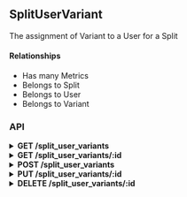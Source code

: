 ## SplitUserVariant

The assignment of Variant to a User for a Split

#### Relationships

- Has many Metrics
- Belongs to Split
- Belongs to User
- Belongs to Variant

### API

<details>
<summary><strong>GET /split_user_variants</strong></summary>

- Scoped by current user
- Will assign the current user to a variant if:
  - filtering by `projects.slug`
  - that project has an active split
  - and the current user is not yet assigned to a variant
- Filterable by `split_id`, and `projects.slug`
- Includes `split` and `variant`

``` json
{
  "data": [{
    "id": "1",
    "type": "split_user_variants",
    "relationships": {
      "split": {
        "data": {
          "id": "1",
          "type": "splits"
        }
      },
      "variant": {
        "data": {
          "id": "1",
          "type": "variants"
        }
      }
    },
    "links": {
      "self": "/split_user_variants/1",
      "split": "/splits/1",
      "variant": "/variants/1"
    }
  }],
  "included": [{
    "id": "1",
    "type": "splits",
    "attributes": {
      "name": "Landing text",
      "key": "landing.text",
      "state": "active",
      "project_id": "1",
      "metric_types": ["classifier_visited", "classification_created"],
      "ends_at": "2016-11-16T12:00:00Z",
      "created_at": "2016-11-02T12:00:00Z",
      "updated_at": "2016-11-02T12:00:00Z"
    },
    "links": {
      "self": "/splits/1",
      "variants": "/variants?filter[split_id]=1",
      "data_requests": "/data_requests?filter[split_id]=1"
    }
  }, {
    "id": "1",
    "type": "variants",
    "attributes": {
      "name": "Original",
      "value": {
        "description": "Original project description"
      },
      "weight": 50,
      "split_id": "1"
    },
    "links": {
      "self": "/variants/1",
      "split": "/splits/1"
    }
  }],
  "jsonapi": {
    "version": "1.0"
  },
  "links": {
    "self": "/split_user_variants?filter[projects.slug]=project-owner/project-name&page[number]=1&page[size]=1",
    "next": "/split_user_variants?filter[projects.slug]=project-owner/project-name&page[number]=2&page[size]=1",
    "last": "/split_user_variants?filter[projects.slug]=project-owner/project-name&page[number]=123&page[size]=1"
  }
}
```
</details>

<details>
<summary><strong>GET /split_user_variants/:id</strong></summary>

- Publicly accessible
- Includes `split` and `variant`

``` json
{
  "data": [{
    "id": "1",
    "type": "split_user_variants",
    "relationships": {
      "split": {
        "data": {
          "id": "1",
          "type": "splits"
        }
      },
      "variant": {
        "data": {
          "id": "1",
          "type": "variants"
        }
      }
    },
    "links": {
      "self": "/split_user_variants/1",
      "split": "/splits/1",
      "variant": "/variants/1"
    }
  }],
  "included": [{
    "id": "1",
    "type": "splits",
    "attributes": {
      "name": "Landing text",
      "key": "landing.text",
      "state": "active",
      "project_id": "1",
      "metric_types": ["classifier_visited", "classification_created"],
      "ends_at": "2016-11-16T12:00:00Z",
      "created_at": "2016-11-02T12:00:00Z",
      "updated_at": "2016-11-02T12:00:00Z"
    },
    "links": {
      "self": "/splits/1",
      "variants": "/variants?filter[split_id]=1",
      "data_requests": "/data_requests?filter[split_id]=1"
    }
  }, {
    "id": "1",
    "type": "variants",
    "attributes": {
      "name": "Original",
      "value": {
        "description": "Original project description"
      },
      "weight": 50,
      "split_id": "1"
    },
    "links": {
      "self": "/variants/1",
      "split": "/splits/1"
    }
  }],
  "jsonapi": {
    "version": "1.0"
  }
}
```
</details>

<details>
<summary><strong>POST /split_user_variants</strong></summary>

- Not permitted
</details>

<details>
<summary><strong>PUT /split_user_variants/:id</strong></summary>

- Not permitted
</details>

<details>
<summary><strong>DELETE /split_user_variants/:id<strong></summary>

- Not permitted
</details>
